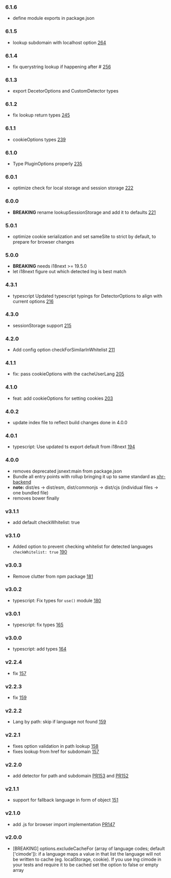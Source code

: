 ### 6.1.6

- define module exports in package.json

### 6.1.5

- lookup subdomain with localhost option [264](https://github.com/i18next/i18next-browser-languageDetector/pull/264)

### 6.1.4

- fix querystring lookup if happening after # [256](https://github.com/i18next/i18next-browser-languageDetector/issues/256)

### 6.1.3

- export DecetorOptions and CustomDetector types


### 6.1.2

- fix lookup return types [245](https://github.com/i18next/i18next-browser-languageDetector/issues/245)


### 6.1.1

- cookieOptions types [239](https://github.com/i18next/i18next-browser-languageDetector/pull/239)


### 6.1.0

- Type PluginOptions properly [235](https://github.com/i18next/i18next-browser-languageDetector/pull/235)


### 6.0.1

- optimize check for local storage and session storage [222](https://github.com/i18next/i18next-browser-languageDetector/pull/222)


### 6.0.0

- **BREAKING** rename lookupSessionStorage and add it to defaults [221](https://github.com/i18next/i18next-browser-languageDetector/pull/221)

### 5.0.1

- optimize cookie serialization and set sameSite to strict by default, to prepare for browser changes

### 5.0.0

- **BREAKING** needs i18next >= 19.5.0
- let i18next figure out which detected lng is best match

### 4.3.1

- typescript Updated typescript typings for DetectorOptions to align with current options [216](https://github.com/i18next/i18next-browser-languageDetector/pull/216)

### 4.3.0

- sessionStorage support [215](https://github.com/i18next/i18next-browser-languageDetector/pull/215)

### 4.2.0

- Add config option checkForSimilarInWhitelist [211](https://github.com/i18next/i18next-browser-languageDetector/pull/211)

### 4.1.1

- fix: pass cookieOptions with the cacheUserLang [205](https://github.com/i18next/i18next-browser-languageDetector/pull/205)

### 4.1.0

- feat: add cookieOptions for setting cookies [203](https://github.com/i18next/i18next-browser-languageDetector/pull/203)

### 4.0.2

- update index file to reflect build changes done in 4.0.0

### 4.0.1

- typescript: Use updated ts export default from i18next [194](https://github.com/i18next/i18next-browser-languageDetector/pull/194)

### 4.0.0

- removes deprecated jsnext:main from package.json
- Bundle all entry points with rollup bringing it up to same standard as [xhr-backend](https://github.com/i18next/i18next-xhr-backend/pull/314)
- **note:** dist/es -> dist/esm, dist/commonjs -> dist/cjs (individual files -> one bundled file)
- removes bower finally

### v3.1.1

- add default checkWhitelist: true

### v3.1.0

- Added option to prevent checking whitelist for detected languages `checkWhitelist: true` [190](https://github.com/i18next/i18next-browser-languageDetector/pull/190)

### v3.0.3

- Remove clutter from npm package [181](https://github.com/i18next/i18next-browser-languageDetector/pull/181)

### v3.0.2

- typescript: Fix types for `use()` module [180](https://github.com/i18next/i18next-browser-languageDetector/pull/180)

### v3.0.1

- typescript: fix types [165](https://github.com/i18next/i18next-browser-languageDetector/pull/165)

### v3.0.0

- typescript: add types [164](https://github.com/i18next/i18next-browser-languageDetector/pull/164)

### v2.2.4

- fix [157](https://github.com/i18next/i18next-browser-languageDetector/issues/157)

### v2.2.3

- fix [159](https://github.com/i18next/i18next-browser-languageDetector/pull/159)

### v2.2.2

- Lang by path: skip if language not found [159](https://github.com/i18next/i18next-browser-languageDetector/pull/159)

### v2.2.1

- fixes option validation in path lookup [158](https://github.com/i18next/i18next-browser-languageDetector/issues/158)
- fixes lookup from href for subdomain [157](https://github.com/i18next/i18next-browser-languageDetector/issues/157)

### v2.2.0

- add detector for path and subdomain [PR153](https://github.com/i18next/i18next-browser-languageDetector/pull/153) and [PR152](https://github.com/i18next/i18next-browser-languageDetector/pull/152)

### v2.1.1

- support for fallback language in form of object [151](https://github.com/i18next/i18next-browser-languageDetector/issues/151)

### v2.1.0

- add .js for browser import implementation [PR147](https://github.com/i18next/i18next-browser-languageDetector/pull/147)

### v2.0.0

- [BREAKING] options.excludeCacheFor (array of language codes; default ['cimode']): if a language maps a value in that list the language will not be written to cache (eg. localStorage, cookie). If you use lng cimode in your tests and require it to be cached set the option to false or empty array
